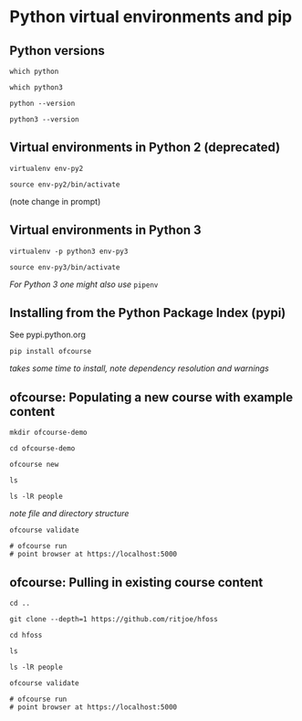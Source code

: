 
# Python virtual environments and pip

## Python versions

```
which python

which python3

python --version

python3 --version
```

## Virtual environments in Python 2 (deprecated)

```
virtualenv env-py2

source env-py2/bin/activate
```

(note change in prompt)

## Virtual environments in Python 3 

```
virtualenv -p python3 env-py3

source env-py3/bin/activate
```

*For Python 3 one might also use* `pipenv`

## Installing from the Python Package Index (pypi)

See pypi.python.org

```
pip install ofcourse
```

*takes some time to install, note dependency resolution and warnings*


## ofcourse: Populating a new course with example content

```
mkdir ofcourse-demo

cd ofcourse-demo

ofcourse new

ls

ls -lR people
```

*note file and directory structure*

```
ofcourse validate
```

    # ofcourse run
    # point browser at https://localhost:5000

## ofcourse: Pulling in existing course content

```
cd ..

git clone --depth=1 https://github.com/ritjoe/hfoss

cd hfoss

ls

ls -lR people

ofcourse validate
```

    # ofcourse run
    # point browser at https://localhost:5000



